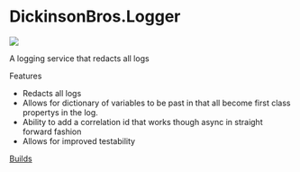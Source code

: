 # DickinsonBros.Logger
<a href="https://www.nuget.org/packages/DickinsonBros.Logger/">
    <img src="https://img.shields.io/nuget/v/DickinsonBros.Logger">
</a>

A logging service that redacts all logs

Features
* Redacts all logs
* Allows for dictionary of variables to be past in that all become first class propertys in the log.
* Ability to add a correlation id that works though async in straight forward fashion
* Allows for improved testability

<a href="https://dev.azure.com/marksamdickinson/DickinsonBros/_build?definitionScope=%5CDickinsonBros.DurableRest">Builds</a>
